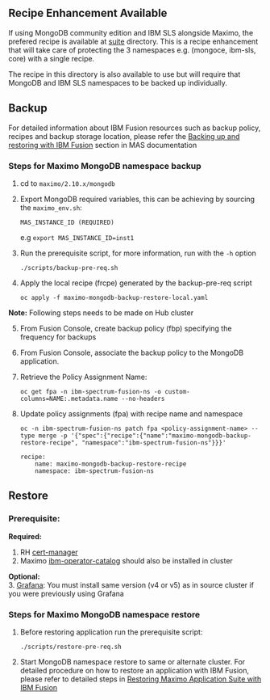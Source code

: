Recipe Enhancement Available
----

If using MongoDB community edition and IBM SLS alongside Maximo, the prefered recipe is available at [suite](../suite/) directory. 
This is a recipe enhancement that will take care of protecting the 3 namespaces e.g. (mongoce, ibm-sls, core) with a single recipe. 

The recipe in this directory is also available to use but will require that MongoDB and IBM SLS namespaces to be backed up individually. 

Backup
----
For detailed information about IBM Fusion resources such as backup policy, recipes and backup storage location, please refer the [Backing up and restoring with IBM Fusion](https://www.ibm.com/docs/en/masv-and-l/continuous-delivery?topic=suite-backing-up-restoring-storage-fusion#taskt_backing_up_and_restoring_with_ibm_fusion__steps__1) section in MAS documentation <br>

### Steps for Maximo MongoDB namespace backup

1. cd to `maximo/2.10.x/mongodb`
2. Export MongoDB required variables, this can be achieving by sourcing the `maximo_env.sh`:
    ```
    MAS_INSTANCE_ID (REQUIRED)
    ```

    e.g
    `export MAS_INSTANCE_ID=inst1`

3. Run the prerequisite script, for more information, run with the `-h` option

    `./scripts/backup-pre-req.sh`

4. Apply the local recipe (frcpe) generated by the backup-pre-req script

    `oc apply -f maximo-mongodb-backup-restore-local.yaml`

**Note:** Following steps needs to be made on Hub cluster

5. From Fusion Console, create backup policy (fbp) specifying the frequency for backups
6. From Fusion Console, associate the backup policy to the MongoDB application. 
7.  Retrieve the Policy Assignment Name:

    `oc get fpa -n ibm-spectrum-fusion-ns -o custom-columns=NAME:.metadata.name --no-headers`
8.  Update policy assignments (fpa) with recipe name and namespace

    `oc -n ibm-spectrum-fusion-ns patch fpa <policy-assignment-name> --type merge -p '{"spec":{"recipe":{"name":"maximo-mongodb-backup-restore-recipe", "namespace":"ibm-spectrum-fusion-ns"}}}'`
    ```
    recipe:
        name: maximo-mongodb-backup-restore-recipe
        namespace: ibm-spectrum-fusion-ns
    ```

Restore
----
### Prerequisite:
**Required:** <br>
1. RH [cert-manager](https://ibm-mas.github.io/ansible-devops/roles/cert_manager/)<br>
2. Maximo [ibm-operator-catalog](https://ibm-mas.github.io/ansible-devops/roles/ibm_catalogs/) should also be installed in cluster

**Optional:** <br>
3. [Grafana](https://ibm-mas.github.io/ansible-devops/roles/grafana/): You must install same version (v4 or v5) as in source cluster if you were previously using Grafana

### Steps for Maximo MongoDB namespace restore
1. Before restoring application run the prerequisite script:

    `./scripts/restore-pre-req.sh`
2. Start MongoDB namespace restore to same or alternate cluster. For detailed procedure on how to restore an application with IBM Fusion, please refer to detailed steps in [Restoring Maximo Application Suite with IBM Fusion](https://www.ibm.com/docs/en/masv-and-l/continuous-delivery?topic=suite-backing-up-restoring-storage-fusion#restore_mas_w_fusion__title__1)
